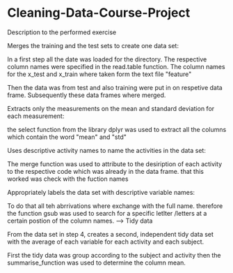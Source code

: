 # Cleaning-Data-Course-Project
Description to the performed exercise

Merges the training and the test sets to create one data set:

In a first step all the date was loaded for the directory.
The respective column names were specified in the read.table function.
The column names for the x_test and x_train where taken form the text file "feature"

Then the data was from test and also training were put in on respetive data frame. 
Subsequently these data frames where merged.


Extracts only the measurements on the mean and standard deviation for each measurement:

the select function from the library dplyr was used to extract all the columns which contain the word "mean"
and "std"

Uses descriptive activity names to name the activities in the data set:

The merge function was used to attribute to the desiription of each activity to the respective code which was already
in the data frame. that this worked was check with the fuction names

Appropriately labels the data set with descriptive variable names:

To do that all teh abrrivations where exchange with the full name. therefore the function gsub was used to 
search for a specific letlter /letters at a certain postion of the column names. --> Tidy data

From the data set in step 4, creates a second, independent tidy data set with the average of each variable for each activity and each subject.

First the tidy data was group according to the subject and activity then the summarise_function was used to determine the column mean.



